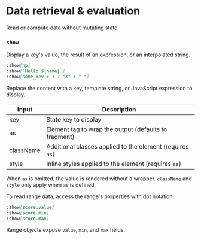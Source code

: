 # Data retrieval & evaluation

Read or compute data without mutating state.

### `show`

Display a key's value, the result of an expression, or an interpolated string.

```md
:show[hp]
:show[`Hello ${name}`]
:show[some_key > 1 ? "X" : " "]
```

Replace the content with a key, template string, or JavaScript expression to display.

| Input     | Description                                               |
| --------- | --------------------------------------------------------- |
| key       | State key to display                                      |
| as        | Element tag to wrap the output (defaults to fragment)     |
| className | Additional classes applied to the element (requires `as`) |
| style     | Inline styles applied to the element (requires `as`)      |

When `as` is omitted, the value is rendered without a wrapper. `className`
and `style` only apply when `as` is defined.

To read range data, access the range's properties with dot notation:

```md
:show[score.value]
:show[score.min]
:show[score.max]
```

Range objects expose `value`, `min`, and `max` fields.
